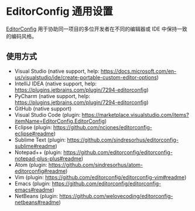 # EditorConfig 通用设置

[EditorConfig](https://EditorConfig.org) 用于协助同一项目的多位开发者在不同的编辑器或 IDE 中保持一致的编码风格。

## 使用方式

- Visual Studio      (native support, help: https://docs.microsoft.com/en-us/visualstudio/ide/create-portable-custom-editor-options)
- IntelliJ IDEA      (native support, help: https://plugins.jetbrains.com/plugin/7294-editorconfig)
- PyCharm            (native support, help: https://plugins.jetbrains.com/plugin/7294-editorconfig)
- GitHub             (native support)
- Visual Studio Code (plugin: https://marketplace.visualstudio.com/items?itemName=EditorConfig.EditorConfig)
- Eclipse            (plugin: https://github.com/ncjones/editorconfig-eclipse#readme)
- Sublime Text       (plugin: https://github.com/sindresorhus/editorconfig-sublime#readme)
- Notepad++          (plugin: https://github.com/editorconfig/editorconfig-notepad-plus-plus#readme)
- Atom               (plugin: https://github.com/sindresorhus/atom-editorconfig#readme)
- Vim                (plugin: https://github.com/editorconfig/editorconfig-vim#readme)
- Emacs              (plugin: https://github.com/editorconfig/editorconfig-emacs#readme)
- NetBeans           (plugin: https://github.com/welovecoding/editorconfig-netbeans#readme)
